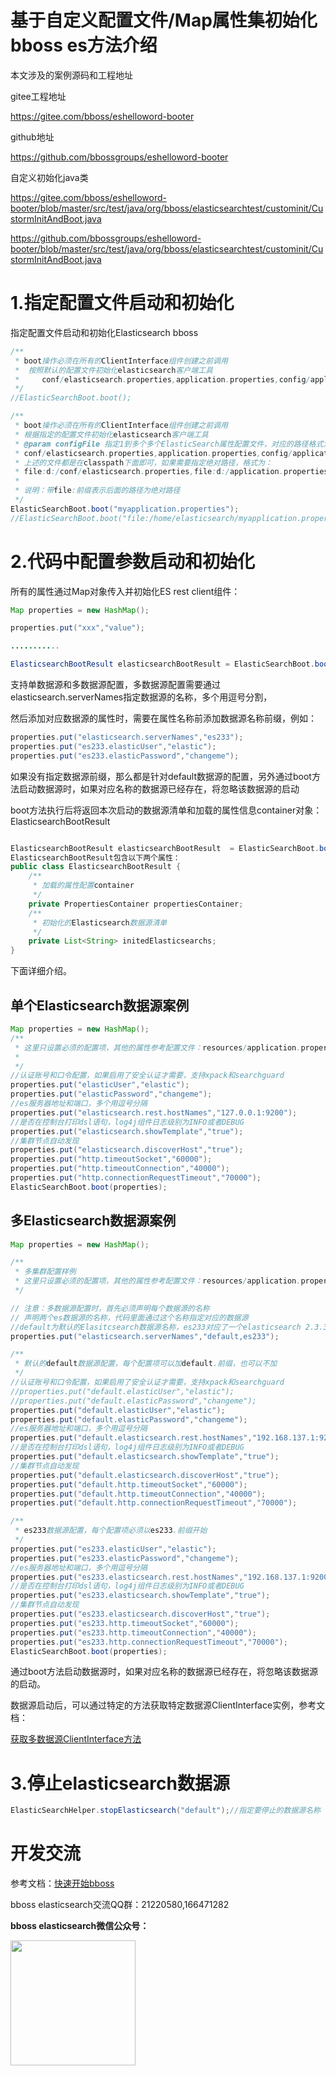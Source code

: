 # 基于自定义配置文件/Map属性集初始化bboss es方法介绍

本文涉及的案例源码和工程地址

gitee工程地址

https://gitee.com/bboss/eshelloword-booter

github地址

https://github.com/bbossgroups/eshelloword-booter

自定义初始化java类

https://gitee.com/bboss/eshelloword-booter/blob/master/src/test/java/org/bboss/elasticsearchtest/custominit/CustormInitAndBoot.java

https://github.com/bbossgroups/eshelloword-booter/blob/master/src/test/java/org/bboss/elasticsearchtest/custominit/CustormInitAndBoot.java

# 1.指定配置文件启动和初始化

指定配置文件启动和初始化Elasticsearch bboss

```java
/**
 * boot操作必须在所有的ClientInterface组件创建之前调用
 *  按照默认的配置文件初始化elasticsearch客户端工具
 *     conf/elasticsearch.properties,application.properties,config/application.properties
 */
//ElasticSearchBoot.boot();

/**
 * boot操作必须在所有的ClientInterface组件创建之前调用
 * 根据指定的配置文件初始化elasticsearch客户端工具
 * @param configFile 指定1到多个多个ElasticSearch属性配置文件，对应的路径格式为（多个用逗号分隔），例如：
 * conf/elasticsearch.properties,application.properties,config/application.properties
 * 上述的文件都是在classpath下面即可，如果需要指定绝对路径，格式为：
 * file:d:/conf/elasticsearch.properties,file:d:/application.properties,config/application.properties
 *
 * 说明：带file:前缀表示后面的路径为绝对路径
 */
ElasticSearchBoot.boot("myapplication.properties");
//ElasticSearchBoot.boot("file:/home/elasticsearch/myapplication.properties");
```

# 2.代码中配置参数启动和初始化

所有的属性通过Map对象传入并初始化ES rest client组件：

```java
Map properties = new HashMap();

properties.put("xxx","value");

...........

ElasticsearchBootResult elasticsearchBootResult = ElasticSearchBoot.boot(properties);
```

支持单数据源和多数据源配置，多数据源配置需要通过elasticsearch.serverNames指定数据源的名称，多个用逗号分割，

然后添加对应数据源的属性时，需要在属性名称前添加数据源名称前缀，例如：
```java
properties.put("elasticsearch.serverNames","es233");
properties.put("es233.elasticUser","elastic");
properties.put("es233.elasticPassword","changeme");
```
如果没有指定数据源前缀，那么都是针对default数据源的配置，另外通过boot方法启动数据源时，如果对应名称的数据源已经存在，将忽略该数据源的启动

boot方法执行后将返回本次启动的数据源清单和加载的属性信息container对象：ElasticsearchBootResult
```java

ElasticsearchBootResult elasticsearchBootResult  = ElasticSearchBoot.boot(properties);
ElasticsearchBootResult包含以下两个属性：
public class ElasticsearchBootResult {
	/**
	 * 加载的属性配置container
	 */	
	private PropertiesContainer propertiesContainer;
	/**
	 * 初始化的Elasticsearch数据源清单
	 */
	private List<String> initedElasticsearchs;
}
```
下面详细介绍。

## 单个Elasticsearch数据源案例

```java
Map properties = new HashMap();
/**
 * 这里只设置必须的配置项，其他的属性参考配置文件：resources/application.properties
 *
 */
//认证账号和口令配置，如果启用了安全认证才需要，支持xpack和searchguard
properties.put("elasticUser","elastic");
properties.put("elasticPassword","changeme");
//es服务器地址和端口，多个用逗号分隔
properties.put("elasticsearch.rest.hostNames","127.0.0.1:9200");
//是否在控制台打印dsl语句，log4j组件日志级别为INFO或者DEBUG
properties.put("elasticsearch.showTemplate","true");
//集群节点自动发现
properties.put("elasticsearch.discoverHost","true");
properties.put("http.timeoutSocket","60000");
properties.put("http.timeoutConnection","40000");
properties.put("http.connectionRequestTimeout","70000");
ElasticSearchBoot.boot(properties);
```

## 多Elasticsearch数据源案例

```java
Map properties = new HashMap();

/**
 * 多集群配置样例
 * 这里只设置必须的配置项，其他的属性参考配置文件：resources/application.properties.multicluster
 */

// 注意：多数据源配置时，首先必须声明每个数据源的名称
// 声明两个es数据源的名称，代码里面通过这个名称指定对应的数据源
//default为默认的Elasitcsearch数据源名称，es233对应了一个elasticsearch 2.3.3的Elasitcsearch集群数据源
properties.put("elasticsearch.serverNames","default,es233");

/**
 * 默认的default数据源配置，每个配置项可以加default.前缀，也可以不加
 */
//认证账号和口令配置，如果启用了安全认证才需要，支持xpack和searchguard
//properties.put("default.elasticUser","elastic");
//properties.put("default.elasticPassword","changeme");
properties.put("default.elasticUser","elastic");
properties.put("default.elasticPassword","changeme");
//es服务器地址和端口，多个用逗号分隔
properties.put("default.elasticsearch.rest.hostNames","192.168.137.1:9200");
//是否在控制台打印dsl语句，log4j组件日志级别为INFO或者DEBUG
properties.put("default.elasticsearch.showTemplate","true");
//集群节点自动发现
properties.put("default.elasticsearch.discoverHost","true");
properties.put("default.http.timeoutSocket","60000");
properties.put("default.http.timeoutConnection","40000");
properties.put("default.http.connectionRequestTimeout","70000");

/**
 * es233数据源配置，每个配置项必须以es233.前缀开始
 */
properties.put("es233.elasticUser","elastic");
properties.put("es233.elasticPassword","changeme");
//es服务器地址和端口，多个用逗号分隔
properties.put("es233.elasticsearch.rest.hostNames","192.168.137.1:9200");
//是否在控制台打印dsl语句，log4j组件日志级别为INFO或者DEBUG
properties.put("es233.elasticsearch.showTemplate","true");
//集群节点自动发现
properties.put("es233.elasticsearch.discoverHost","true");
properties.put("es233.http.timeoutSocket","60000");
properties.put("es233.http.timeoutConnection","40000");
properties.put("es233.http.connectionRequestTimeout","70000");
ElasticSearchBoot.boot(properties);
```
通过boot方法启动数据源时，如果对应名称的数据源已经存在，将忽略该数据源的启动。

数据源启动后，可以通过特定的方法获取特定数据源ClientInterface实例，参考文档：

[获取多数据源ClientInterface方法](https://esdoc.bbossgroups.com/#/development?id=_521-%e6%99%ae%e9%80%9amaven%e9%a1%b9%e7%9b%ae%e5%a4%9aes%e9%9b%86%e7%be%a4%e6%95%b0%e6%8d%ae%e6%ba%90%e5%ae%a2%e6%88%b7%e7%ab%af%e7%bb%84%e4%bb%b6%e5%ae%9a%e4%b9%89%e6%96%b9%e6%b3%95)


# 3.停止elasticsearch数据源

```java
ElasticSearchHelper.stopElasticsearch("default");//指定要停止的数据源名称
```

# 开发交流

参考文档：[快速开始bboss](https://esdoc.bbossgroups.com/#/quickstart)

bboss elasticsearch交流QQ群：21220580,166471282

**bboss elasticsearch微信公众号：**

<img src="https://static.oschina.net/uploads/space/2017/0617/094201_QhWs_94045.jpg"  height="200" width="200">



